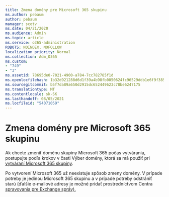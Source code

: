 ```yaml
---
title: Zmena domény pre Microsoft 365 skupinu
ms.author: pebaum
author: pebaum
manager: scotv
ms.date: 04/21/2020
ms.audience: Admin
ms.topic: article
ms.service: o365-administration
ROBOTS: NOINDEX, NOFOLLOW
localization_priority: Normal
ms.collection: Adm_O365
ms.custom:
- "749"
- "3"
ms.assetid: 78695de0-7021-4900-a784-7cc782785f1d
ms.openlocfilehash: 1b32d921288d6d1f39a4b98fb0050624fc96529ddb1e6f9f385687187c729ae6
ms.sourcegitcommit: b5f7da89a650d2915dc652449623c78be6247175
ms.translationtype: MT
ms.contentlocale: sk-SK
ms.lasthandoff: 08/05/2021
ms.locfileid: "54071059"
---
```

# <a name="change-the-domain-for-microsoft-365-group"></a>Zmena domény pre Microsoft 365 skupinu

Ak chcete zmeniť doménu skupiny Microsoft 365 počas vytvárania, postupujte podľa krokov v časti Výber domény, ktorá sa má použiť pri [vytváraní Microsoft 365 skupiny](https://docs.microsoft.com/microsoft-365/admin/create-groups/choose-domain-to-create-groups).
  
Po vytvorení Microsoft 365 už neexistuje spôsob zmeny domény. V prípade potreby je jedinou Microsoft 365 skupinu a v prípade potreby odstrániť starú (ďalšie e-mailové adresy je možné pridať prostredníctvom Centra [spravovania pre Exchange správ).](https://outlook.office365.com/ecp.aspx)